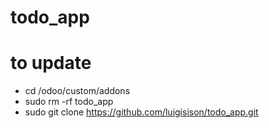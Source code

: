 # todo_app

# to update
* cd /odoo/custom/addons
* sudo rm -rf todo_app
* sudo git clone https://github.com/luigisison/todo_app.git

